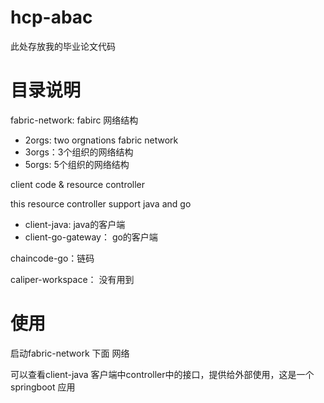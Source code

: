# hcp-abac

此处存放我的毕业论文代码

# 目录说明

fabric-network: fabirc 网络结构
* 2orgs: two orgnations fabric network
*  3orgs：3个组织的网络结构
*  5orgs: 5个组织的网络结构
  

client code & resource controller

this resource controller support java and go 

* client-java: java的客户端
* client-go-gateway： go的客户端

chaincode-go：链码

caliper-workspace： 没有用到


# 使用
启动fabric-network 下面 网络


可以查看client-java 客户端中controller中的接口，提供给外部使用，这是一个springboot 应用
